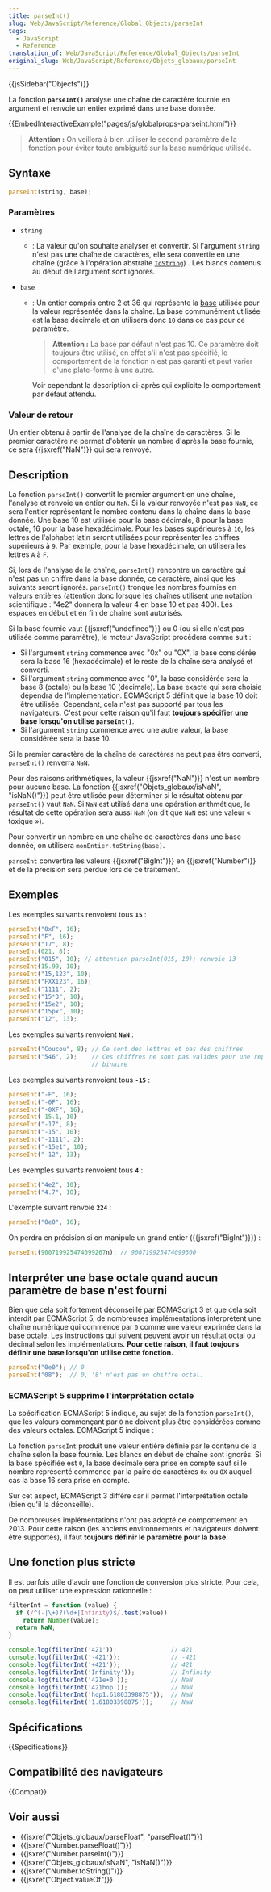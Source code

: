 ```yaml
---
title: parseInt()
slug: Web/JavaScript/Reference/Global_Objects/parseInt
tags:
  - JavaScript
  - Reference
translation_of: Web/JavaScript/Reference/Global_Objects/parseInt
original_slug: Web/JavaScript/Reference/Objets_globaux/parseInt
---
```


{{jsSidebar("Objects")}}

La fonction **`parseInt()`** analyse une chaîne de caractère fournie en argument et renvoie un entier exprimé dans une base donnée.

{{EmbedInteractiveExample("pages/js/globalprops-parseint.html")}}

> **Attention :** On veillera à bien utiliser le second paramètre de la fonction pour éviter toute ambiguité sur la base numérique utilisée.

## Syntaxe

```js
parseInt(string, base);
```

### Paramètres

- `string`
  - : La valeur qu'on souhaite analyser et convertir. Si l'argument `string` n'est pas une chaîne de caractères, elle sera convertie en une chaîne (grâce à l'opération abstraite [`ToString`](https://www.ecma-international.org/ecma-262/6.0/#sec-tostring)) . Les blancs contenus au début de l'argument sont ignorés.
- `base`

  - : Un entier compris entre 2 et 36 qui représente la [base](https://fr.wikipedia.org/wiki/Base_%28arithmétique%29) utilisée pour la valeur représentée dans la chaîne. La base communément utilisée est la base décimale et on utilisera donc `10` dans ce cas pour ce paramètre.

    > **Attention :** La base par défaut n'est pas 10. Ce paramètre doit toujours être utilisé, en effet s'il n'est pas spécifié, le comportement de la fonction n'est pas garanti et peut varier d'une plate-forme à une autre.

    Voir cependant la description ci-après qui explicite le comportement par défaut attendu.

### Valeur de retour

Un entier obtenu à partir de l'analyse de la chaîne de caractères. Si le premier caractère ne permet d'obtenir un nombre d'après la base fournie, ce sera {{jsxref("NaN")}} qui sera renvoyé.

## Description

La fonction `parseInt()` convertit le premier argument en une chaîne, l'analyse et renvoie un entier ou `NaN`. Si la valeur renvoyée n'est pas `NaN`, ce sera l'entier représentant le nombre contenu dans la chaîne dans la base donnée. Une base 10 est utilisée pour la base décimale, 8 pour la base octale, 16 pour la base hexadécimale. Pour les bases supérieures à `10`, les lettres de l'alphabet latin seront utilisées pour représenter les chiffres supérieurs à `9`. Par exemple, pour la base hexadécimale, on utilisera les lettres `A` à `F`.

Si, lors de l'analyse de la chaîne, `parseInt()` rencontre un caractère qui n'est pas un chiffre dans la base donnée, ce caractère, ainsi que les suivants seront ignorés. `parseInt()` tronque les nombres fournies en valeurs entières (attention donc lorsque les chaînes utilisent une notation scientifique : "4e2" donnera la valeur 4 en base 10 et pas 400). Les espaces en début et en fin de chaîne sont autorisés.

Si la base fournie vaut {{jsxref("undefined")}} ou 0 (ou si elle n'est pas utilisée comme paramètre), le moteur JavaScript procèdera comme suit :

- Si l'argument `string` commence avec "0x" ou "0X", la base considérée sera la base 16 (hexadécimale) et le reste de la chaîne sera analysé et converti.
- Si l'argument `string` commence avec "0", la base considérée sera la base 8 (octale) ou la base 10 (décimale). La base exacte qui sera choisie dépendra de l'implémentation. ECMAScript 5 définit que la base 10 doit être utilisée. Cependant, cela n'est pas supporté par tous les navigateurs. C'est pour cette raison qu'il faut **toujours spécifier une base lorsqu'on utilise `parseInt()`**.
- Si l'argument `string` commence avec une autre valeur, la base considérée sera la base 10.

Si le premier caractère de la chaîne de caractères ne peut pas être converti, `parseInt()` renverra `NaN`.

Pour des raisons arithmétiques, la valeur {{jsxref("NaN")}} n'est un nombre pour aucune base. La fonction {{jsxref("Objets_globaux/isNaN", "isNaN()")}} peut être utilisée pour déterminer si le résultat obtenu par `parseInt()` vaut `NaN`. Si `NaN` est utilisé dans une opération arithmétique, le résultat de cette opération sera aussi `NaN` (on dit que `NaN` est une valeur « toxique »).

Pour convertir un nombre en une chaîne de caractères dans une base donnée, on utilisera `monEntier.toString(base)`.

`parseInt` convertira les valeurs {{jsxref("BigInt")}} en {{jsxref("Number")}} et de la précision sera perdue lors de ce traitement.

## Exemples

Les exemples suivants renvoient tous **`15`** :

```js
parseInt("0xF", 16);
parseInt("F", 16);
parseInt("17", 8);
parseInt(021, 8);
parseInt("015", 10); // attention parseInt(015, 10); renvoie 13
parseInt(15.99, 10);
parseInt("15,123", 10);
parseInt("FXX123", 16);
parseInt("1111", 2);
parseInt("15*3", 10);
parseInt("15e2", 10);
parseInt("15px", 10);
parseInt("12", 13);
```

Les exemples suivants renvoient **`NaN`** :

```js
parseInt("Coucou", 8); // Ce sont des lettres et pas des chiffres
parseInt("546", 2);    // Ces chiffres ne sont pas valides pour une représentation
                       // binaire
```

Les exemples suivants renvoient tous **`-15`** :

```js
parseInt("-F", 16);
parseInt("-0F", 16);
parseInt("-0XF", 16);
parseInt(-15.1, 10)
parseInt("-17", 8);
parseInt("-15", 10);
parseInt("-1111", 2);
parseInt("-15e1", 10);
parseInt("-12", 13);
```

Les exemples suivants renvoient tous **`4`** :

```js
parseInt("4e2", 10);
parseInt("4.7", 10);
```

L'exemple suivant renvoie **`224`** :

```js
parseInt("0e0", 16);
```

On perdra en précision si on manipule un grand entier ({{jsxref("BigInt")}}) :

```js
parseInt(900719925474099267n); // 900719925474099300
```

## Interpréter une base octale quand aucun paramètre de base n'est fourni

Bien que cela soit fortement déconseillé par ECMAScript 3 et que cela soit interdit par ECMAScript 5, de nombreuses implémentations interprètent une chaîne numérique qui commence par `0` comme une valeur exprimée dans la base octale. Les instructions qui suivent peuvent avoir un résultat octal ou décimal selon les implémentations. **Pour cette raison, il faut toujours définir une base lorsqu'on utilise cette fonction.**

```js
parseInt("0e0"); // 0
parseInt("08");  // 0, '8' n'est pas un chiffre octal.
```

### ECMAScript 5 supprime l'interprétation octale

La spécification ECMAScript 5 indique, au sujet de la fonction `parseInt()`, que les valeurs commençant par `0` ne doivent plus être considérées comme des valeurs octales. ECMAScript 5 indique :

La fonction `parseInt` produit une valeur entière définie par le contenu de la chaîne selon la base fournie. Les blancs en début de chaîne sont ignorés. Si la base spécifiée est `0`, la base décimale sera prise en compte sauf si le nombre représenté commence par la paire de caractères `0x` ou `0X` auquel cas la base 16 sera prise en compte.

Sur cet aspect, ECMAScript 3 diffère car il permet l'interprétation octale (bien qu'il la déconseille).

De nombreuses implémentations n'ont pas adopté ce comportement en 2013. Pour cette raison (les anciens environnements et navigateurs doivent être supportés), il faut **toujours définir le paramètre pour la base**.

## Une fonction plus stricte

Il est parfois utile d'avoir une fonction de conversion plus stricte. Pour cela, on peut utiliser une expression rationnelle :

```js
filterInt = function (value) {
  if (/^(-|\+)?(\d+|Infinity)$/.test(value))
    return Number(value);
  return NaN;
}

console.log(filterInt('421'));               // 421
console.log(filterInt('-421'));              // -421
console.log(filterInt('+421'));              // 421
console.log(filterInt('Infinity'));          // Infinity
console.log(filterInt('421e+0'));            // NaN
console.log(filterInt('421hop'));            // NaN
console.log(filterInt('hop1.61803398875'));  // NaN
console.log(filterInt('1.61803398875'));     // NaN
```

## Spécifications

{{Specifications}}

## Compatibilité des navigateurs

{{Compat}}

## Voir aussi

- {{jsxref("Objets_globaux/parseFloat", "parseFloat()")}}
- {{jsxref("Number.parseFloat()")}}
- {{jsxref("Number.parseInt()")}}
- {{jsxref("Objets_globaux/isNaN", "isNaN()")}}
- {{jsxref("Number.toString()")}}
- {{jsxref("Object.valueOf")}}
